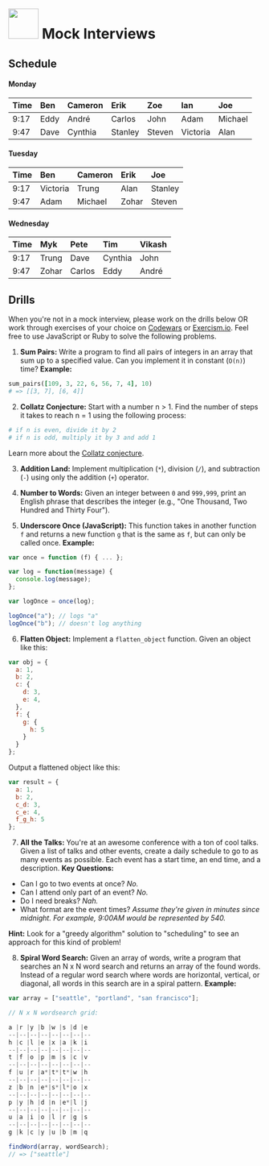 # <img src="https://cloud.githubusercontent.com/assets/7833470/10899314/63829980-8188-11e5-8cdd-4ded5bcb6e36.png" height="60"> Mock Interviews

## Schedule

#### Monday

| Time | Ben | Cameron | Erik | Zoe | Ian | Joe |
| :---- | :---- | :---- | :---- | :---- | :---- | :---- |
| 9:17 | Eddy | André | Carlos | John | Adam | Michael |
| 9:47 | Dave | Cynthia | Stanley | Steven | Victoria | Alan |

#### Tuesday

| Time | Ben | Cameron | Erik | Joe |
| :---- | :---- | :---- | :---- | :---- |
| 9:17 | Victoria | Trung | Alan | Stanley |
| 9:47 | Adam | Michael | Zohar | Steven |

#### Wednesday

| Time | Myk | Pete | Tim | Vikash |
| :---- | :---- | :---- | :---- | :---- |
| 9:17 | Trung | Dave | Cynthia | John |
| 9:47 | Zohar | Carlos | Eddy | André |

## Drills

When you're not in a mock interview, please work on the drills below OR work through exercises of your choice on <a href="http://www.codewars.com/dashboard" target="_blank">Codewars</a> or <a href="http://exercism.io" target="_blank">Exercism.io</a>. Feel free to use JavaScript or Ruby to solve the following problems.

1. **Sum Pairs:** Write a program to find all pairs of integers in an array that sum up to a specified value. Can you implement it in constant (`O(n)`) time? **Example:**

  ```ruby
  sum_pairs([109, 3, 22, 6, 56, 7, 4], 10)
  # => [[3, 7], [6, 4]]
  ```

2. **Collatz Conjecture:** Start with a number n > 1. Find the number of steps it takes to reach n = 1 using the following process:

  ```ruby
  # if n is even, divide it by 2
  # if n is odd, multiply it by 3 and add 1
  ```

  Learn more about the <a href="https://en.wikipedia.org/wiki/Collatz_conjecture" target="_blank">Collatz conjecture</a>.

3. **Addition Land:** Implement multiplication (`*`), division (`/`), and subtraction (`-`) using only the addition (`+`) operator.

4. **Number to Words:** Given an integer between `0` and `999,999`, print an English phrase that describes the integer (e.g., "One Thousand, Two Hundred and Thirty Four").

5. **Underscore Once (JavaScript):** This function takes in another function `f` and returns a new function `g` that is the same as `f`, but can only be called once. **Example:**

  ```js
  var once = function (f) { ... };

  var log = function(message) {
    console.log(message);
  };

  var logOnce = once(log);

  logOnce("a"); // logs "a"
  logOnce("b"); // doesn't log anything
  ```

6. **Flatten Object:** Implement a `flatten_object` function. Given an object like this:

  ```js
  var obj = {
    a: 1,
    b: 2,
    c: {
      d: 3,
      e: 4,
    },
    f: {
      g: {
        h: 5
      }
    }
  };
  ```

  Output a flattened object like this:

  ```js
  var result = {
    a: 1,
    b: 2,
    c_d: 3,
    c_e: 4,
    f_g_h: 5
  };
  ```

7. **All the Talks:** You're at an awesome conference with a ton of cool talks. Given a list of talks and other events, create a daily schedule to go to as many events as possible. Each event has a start time, an end time, and a description. **Key Questions:**

  * Can I go to two events at once? *No.*
  * Can I attend only part of an event? *No.*
  * Do I need breaks? *Nah.*
  * What format are the event times? *Assume they're given in minutes since midnight. For example, 9:00AM would be represented by 540.*

  **Hint:** Look for a "greedy algorithm" solution to "scheduling" to see an approach for this kind of problem!

8. **Spiral Word Search:** Given an array of words, write a program that searches an N x N word search and returns an array of the found words. Instead of a regular word search where words are horizontal, vertical, or diagonal, all words in this search are in a spiral pattern. **Example:**

  ```js
  var array = ["seattle", "portland", "san francisco"];

  // N x N wordsearch grid:

  a |r |y |b |w |s |d |e
  --|--|--|--|--|--|--|--
  h |c |l |e |x |a |k |i
  --|--|--|--|--|--|--|--
  t |f |o |p |m |s |c |v
  --|--|--|--|--|--|--|--
  f |u |r |a*|t*|t*|w |h
  --|--|--|--|--|--|--|--
  z |b |n |e*|s*|l*|o |x
  --|--|--|--|--|--|--|--
  p |y |h |d |n |e*|l |j
  --|--|--|--|--|--|--|--
  u |a |i |o |l |r |g |s
  --|--|--|--|--|--|--|--
  g |k |c |y |u |b |m |q

  findWord(array, wordSearch);
  // => ["seattle"]
  ```
